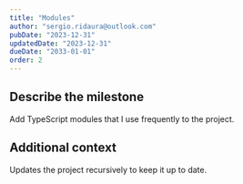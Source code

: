 ```yaml
---
title: "Modules"
author: "sergio.ridaura@outlook.com"
pubDate: "2023-12-31"
updatedDate: "2023-12-31"
dueDate: "2033-01-01"
order: 2
---
```


## Describe the milestone

Add TypeScript modules that I use frequently to the project.

## Additional context

Updates the project recursively to keep it up to date.

